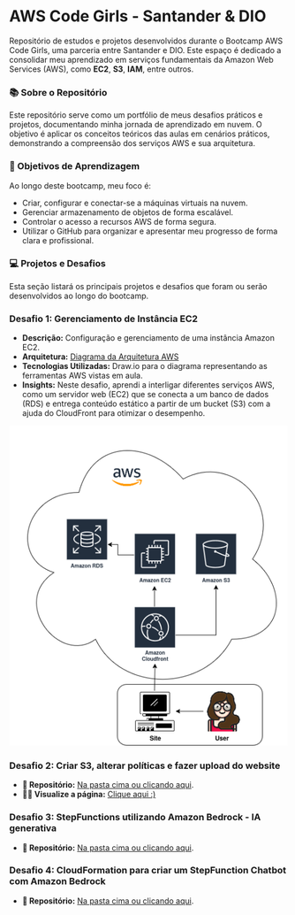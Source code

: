 # AWS Code Girls - Santander & DIO
 Repositório de estudos e projetos desenvolvidos durante o Bootcamp AWS Code Girls, uma parceria entre Santander e DIO. Este espaço é dedicado a consolidar meu aprendizado em serviços fundamentais da Amazon Web Services (AWS), como **EC2**, **S3**, **IAM**, entre outros.

### 📚 Sobre o Repositório
Este repositório serve como um portfólio de meus desafios práticos e projetos, documentando minha jornada de aprendizado em nuvem. O objetivo é aplicar os conceitos teóricos das aulas em cenários práticos, demonstrando a compreensão dos serviços AWS e sua arquitetura.

### 🎯 Objetivos de Aprendizagem

Ao longo deste bootcamp, meu foco é:

* Criar, configurar e conectar-se a máquinas virtuais na nuvem.
* Gerenciar armazenamento de objetos de forma escalável.
* Controlar o acesso a recursos AWS de forma segura.
* Utilizar o GitHub para organizar e apresentar meu progresso de forma clara e profissional.


### 💻 Projetos e Desafios
Esta seção listará os principais projetos e desafios que foram ou serão desenvolvidos ao longo do bootcamp. 

### Desafio 1: Gerenciamento de Instância EC2

* **Descrição:** Configuração e gerenciamento de uma instância Amazon EC2.
* **Arquitetura:** [Diagrama da Arquitetura AWS](images/diagrama_ec2_aws.png)
* **Tecnologias Utilizadas:** Draw.io para o diagrama representando as ferramentas AWS vistas em aula.
* **Insights:** Neste desafio, aprendi a interligar diferentes serviços AWS, como um servidor web (EC2) que se conecta a um banco de dados (RDS) e entrega conteúdo estático a partir de um bucket (S3) com a ajuda do CloudFront para otimizar o desempenho.

![Diagrama de Arquitetura AWS](images/diagrama_ec2_aws.png)

### Desafio 2: Criar S3, alterar políticas e fazer upload do website
* **📂 Repositório:** [Na pasta cima ou clicando aqui](https://github.com/KelliTissot/codegirls_aws/tree/main/desafio2-website).
* **👩‍💻 Visualize a página:** [Clique aqui :) ](https://kellitissot.github.io/website-formacao-aws/)


### Desafio 3: StepFunctions utilizando Amazon Bedrock - IA generativa
* **📂 Repositório:** [Na pasta cima ou clicando aqui](https://github.com/KelliTissot/codegirls_aws/tree/main/desafio3-stepfunctions).

### Desafio 4: CloudFormation para criar um StepFunction Chatbot com Amazon Bedrock
* **📂 Repositório:** [Na pasta cima ou clicando aqui](https://github.com/KelliTissot/codegirls_aws/tree/main/desafio4-cloudformation).

